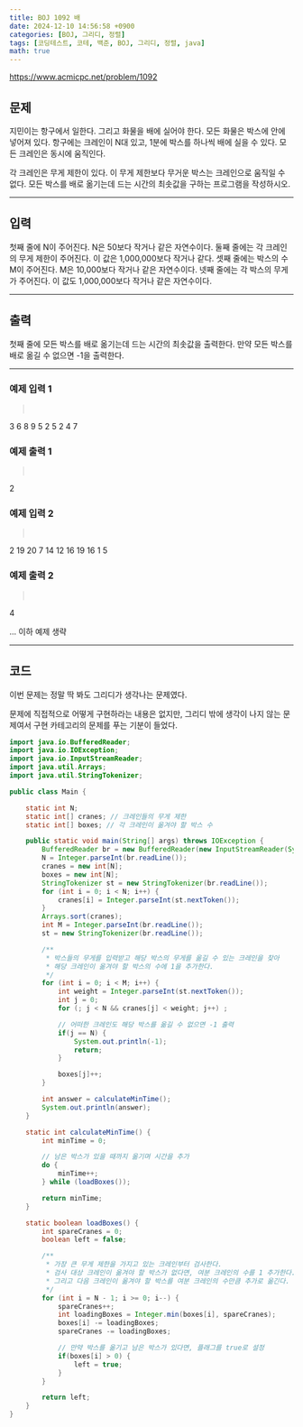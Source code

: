 ```yaml
---
title: BOJ 1092 배
date: 2024-12-10 14:56:58 +0900
categories: [BOJ, 그리디, 정렬]
tags: [코딩테스트, 코테, 백준, BOJ, 그리디, 정렬, java]
math: true
---
```


<https://www.acmicpc.net/problem/1092>

## 문제
지민이는 항구에서 일한다. 그리고 화물을 배에 실어야 한다. 모든 화물은 박스에 안에 넣어져 있다. 항구에는 크레인이 N대 있고, 1분에 박스를 하나씩 배에 실을 수 있다. 모든 크레인은 동시에 움직인다.

각 크레인은 무게 제한이 있다. 이 무게 제한보다 무거운 박스는 크레인으로 움직일 수 없다. 모든 박스를 배로 옮기는데 드는 시간의 최솟값을 구하는 프로그램을 작성하시오.

---
## 입력
첫째 줄에 N이 주어진다. N은 50보다 작거나 같은 자연수이다. 둘째 줄에는 각 크레인의 무게 제한이 주어진다. 이 값은 1,000,000보다 작거나 같다. 셋째 줄에는 박스의 수 M이 주어진다. M은 10,000보다 작거나 같은 자연수이다. 넷째 줄에는 각 박스의 무게가 주어진다. 이 값도 1,000,000보다 작거나 같은 자연수이다.

---
## 출력
첫째 줄에 모든 박스를 배로 옮기는데 드는 시간의 최솟값을 출력한다. 만약 모든 박스를 배로 옮길 수 없으면 -1을 출력한다.

---
### 예제 입력 1
> <pre>
3
6 8 9
5
2 5 2 4 7
> </pre>

### 예제 출력 1
> <pre>
2
> </pre>

### 예제 입력 2
> <pre>
2
19 20
7
14 12 16 19 16 1 5
> </pre>

### 예제 출력 2
> <pre>
4
> </pre>

... 이하 예제 생략

---
## 코드

이번 문제는 정말 딱 봐도 그리디가 생각나는 문제였다.

문제에 직접적으로 어떻게 구현하라는 내용은 없지만, 그리디 밖에 생각이 나지 않는 문제여서 구현 카테고리의 문제를 푸는 기분이 들었다.

```java
import java.io.BufferedReader;
import java.io.IOException;
import java.io.InputStreamReader;
import java.util.Arrays;
import java.util.StringTokenizer;

public class Main {

    static int N;
    static int[] cranes; // 크레인들의 무게 제한
    static int[] boxes; // 각 크레인이 옮겨야 할 박스 수

    public static void main(String[] args) throws IOException {
        BufferedReader br = new BufferedReader(new InputStreamReader(System.in));
        N = Integer.parseInt(br.readLine());
        cranes = new int[N];
        boxes = new int[N];
        StringTokenizer st = new StringTokenizer(br.readLine());
        for (int i = 0; i < N; i++) {
            cranes[i] = Integer.parseInt(st.nextToken());
        }
        Arrays.sort(cranes);
        int M = Integer.parseInt(br.readLine());
        st = new StringTokenizer(br.readLine());

        /**
         * 박스들의 무게를 입력받고 해당 박스의 무게를 옮길 수 있는 크레인을 찾아
         * 해당 크레인이 옮겨야 할 박스의 수에 1을 추가한다.
         */
        for (int i = 0; i < M; i++) {
            int weight = Integer.parseInt(st.nextToken());
            int j = 0;
            for (; j < N && cranes[j] < weight; j++) ;

            // 어떠한 크레인도 해당 박스를 옮길 수 없으면 -1 출력
            if(j == N) {
                System.out.println(-1);
                return;
            }

            boxes[j]++;
        }

        int answer = calculateMinTime();
        System.out.println(answer);
    }

    static int calculateMinTime() {
        int minTime = 0;

        // 남은 박스가 있을 때까지 옮기며 시간을 추가
        do {
            minTime++;
        } while (loadBoxes());

        return minTime;
    }

    static boolean loadBoxes() {
        int spareCranes = 0;
        boolean left = false;

        /**
         * 가장 큰 무게 제한을 가지고 있는 크레인부터 검사한다.
         * 검사 대상 크레인이 옮겨야 할 박스가 없다면, 여분 크레인의 수를 1 추가한다.
         * 그리고 다음 크레인이 옮겨야 할 박스를 여분 크레인의 수만큼 추가로 옮긴다.
         */
        for (int i = N - 1; i >= 0; i--) {
            spareCranes++;
            int loadingBoxes = Integer.min(boxes[i], spareCranes);
            boxes[i] -= loadingBoxes;
            spareCranes -= loadingBoxes;

            // 만약 박스를 옮기고 남은 박스가 있다면, 플래그를 true로 설정
            if(boxes[i] > 0) {
                left = true;
            }
        }

        return left;
    }
}
```

